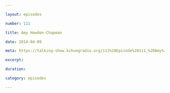 ```yaml
---

layout: episodes

number: 111

title: Amy Howden-Chapman

date: 2014-04-09

meta: https://talking-show.kchungradio.org/111%20Episode%20111_%20Amy%20Howden-Chapman.mp3

excerpt: 

duration: 

category: episodes

---
```


